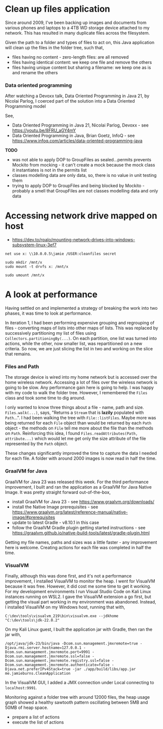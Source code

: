 # Clean up files application

Since around 2009, I've been backing up images and documents from various phones and laptops to a 4TB WD storage device attached to my network. This has resulted in many duplicate files across the filesystem.

Given the path to a folder and types of files to act on, this Java application will clean up the files in the folder tree, such that,
- files having no content - zero-length files: are all removed
- files having identical content: we keep one file and remove the others
- files having unique content but sharing a filename: we keep one as is and rename the others

### Data oriented programming

After watching a Devoxx talk, Data Oriented Programming in Java 21, by Nicolai Parlog, I coerced part of the solution into a Data Oriented Programming model

See,
- Data Oriented Programming in Java 21, Nicolai Parlog, Devoxx - see https://youtu.be/8FRU_aGY4mY
- Data Oriented Programming in Java, Brian Goetz, InfoQ - see https://www.infoq.com/articles/data-oriented-programming-java

__TODO__
- was not able to apply DOP to GroupFiles as sealed...permits prevents Mockito from mocking - it can't create a mock because the mock class it instantiates is not in the permits list
- classes modelling data are only data, so, there is no value in unit testing them
- trying to apply DOP to GroupFiles and being blocked by Mockito - probably a smell that GroupFiles are not classes modelling data and only data



# Accessing network drive mapped on host
- https://dev.to/rpalo/mounting-network-drives-into-windows-subsystem-linux-3ef7

```
net use x: \\10.0.0.5\jamie /USER:cleanfiles secret
```

```
sudo mkdir /mnt/x
sudo mount -t drvfs x: /mnt/x

sudo umount /mnt/x
```


# A look at performance

Having settled on and implemented a strategy of breaking the work into two phases, it was time to look at performance.

In iteration 1, I had been performing expensive grouping and regrouping of files - converting maps of lists into other maps of lists. This was replaced by successively partitioning my list of files using `Collectors.partitioningBy(...)`. On each partition, one list was turned into actions, while the other, now smaller list, was repartitioned on a new criteria. So now, we are just slicing the list in two and working on the slice that remains.

### Files and Path

The storage device is wired into my home network but is accessed over the home wireless network. Accessing a lot of files over the wireless network is going to be slow. Any performance gain here is going to help. I was happy with my code to walk the folder tree. However, I remembered the `Files` class and took some time to dig around.

I only wanted to know three things about a file -  name, path and size. `Files.walk(...)`, says, "Returns a `Stream` that is __lazily__ populated with `Path`...". I had been walking the tree with `File::listFiles`. Maybe more was being returned for each `File` object than would be returned by each `Path` object - the methods on `File` tell me more about the file than the methods on `Path`. Reinforcing this idea, I found `Files.readAttributes(Path, attribute...)` which would let me get only the size attribute of the file represented by the `Path` object.

These changes significantly improved the time to capture the data I needed for each file. A folder with around 2000 images is now read in half the time.

### GraalVM for Java

GraalVM for Java 23 was released this week. For the third performance improvement, I built and ran the application as a GraalVM for Java Native Image. It was pretty straight forward out-of-the-box,
- install GraalVM for Java 23 - see https://www.graalvm.org/downloads/
- install the Native Image prerequisites - see https://www.graalvm.org/latest/reference-manual/native-image/#prerequisites
- update to latest Gradle - v8.10.1 in this case
- follow the GraalVM Gradle plugin getting started instructions - see https://graalvm.github.io/native-build-tools/latest/gradle-plugin.html

Getting my file names, paths and sizes was a little faster - any improvement here is welcome. Creating actions for each file was completed in half the time.

### VisualVM

Finally, although this was done first, and it's not a performance improvement, I installed VisualVM to monitor the heap. I went for VisualVM because it was free. However, it did cost me some time to get it working. For my development environments I run Visual Studio Code on Kali Linux instances running on WSL2. I gave the VisualVM extension a go first, but getting the visual part working in my environment was abandoned. Instead, I installed VisualVM on my Windows host, running that with,

```
C:\dev\tools\visualvm_219\bin\visualvm.exe --jdkhome "C:\dev\tools\jdk-22.0.2"
```

On my Kali Linux guest, I built the application jar with Gradle, then ran the jar with,

```
/opt/java/jdk-23/bin/java -Dcom.sun.management.jmxremote=true -Djava.rmi.server.hostname=127.0.0.1 -Dcom.sun.management.jmxremote.port=9991 -Dcom.sun.management.jmxremote.ssl=false -Dcom.sun.management.jmxremote.registry.ssl=false -Dcom.sun.management.jmxremote.authenticate=false -Djava.net.preferIPv4Stack=true -jar ./app/build/libs/app.jar me.jamieburns.CleanApplication
```

In the VisualVM GUI, I added a JMX connection under Local connecting to `localhost:9991`.

Monitoring against a folder tree with around 12000 files, the heap usage graph showed a healthy sawtooth pattern oscillating between 5MB and 50MB of heap space.

- prepare a list of actions
- execute the list of actions
